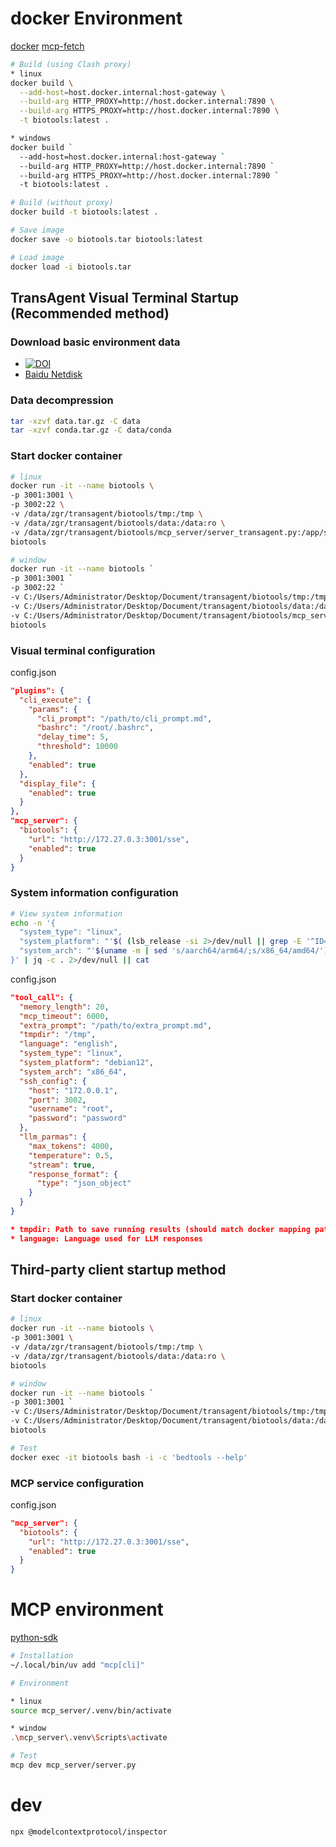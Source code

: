 # docker Environment

[docker](https://www.anaconda.com/docs/tools/working-with-conda/applications/docker#docker)
[mcp-fetch](https://github.com/modelcontextprotocol/servers/blob/main/src/fetch/Dockerfile)

```bash
# Build (using Clash proxy)
* linux
docker build \
  --add-host=host.docker.internal:host-gateway \
  --build-arg HTTP_PROXY=http://host.docker.internal:7890 \
  --build-arg HTTPS_PROXY=http://host.docker.internal:7890 \
  -t biotools:latest .

* windows
docker build `
  --add-host=host.docker.internal:host-gateway `
  --build-arg HTTP_PROXY=http://host.docker.internal:7890 `
  --build-arg HTTPS_PROXY=http://host.docker.internal:7890 `
  -t biotools:latest .

# Build (without proxy)
docker build -t biotools:latest .

# Save image
docker save -o biotools.tar biotools:latest

# Load image
docker load -i biotools.tar
```

## TransAgent Visual Terminal Startup (Recommended method)

### Download basic environment data

- [![DOI](https://zenodo.org/badge/DOI/10.5281/zenodo.15291175.svg)](https://doi.org/10.5281/zenodo.15291175)
- [Baidu Netdisk](https://pan.baidu.com/s/1YSH2Y-n_1N4YY1Rk-L7KLA?pwd=khzx)

### Data decompression
```bash
tar -xzvf data.tar.gz -C data
tar -xzvf conda.tar.gz -C data/conda
```

### Start docker container

```bash
# linux
docker run -it --name biotools \
-p 3001:3001 \
-p 3002:22 \
-v /data/zgr/transagent/biotools/tmp:/tmp \
-v /data/zgr/transagent/biotools/data:/data:ro \
-v /data/zgr/transagent/biotools/mcp_server/server_transagent.py:/app/server.py:ro \
biotools

# window
docker run -it --name biotools `
-p 3001:3001 `
-p 3002:22 `
-v C:/Users/Administrator/Desktop/Document/transagent/biotools/tmp:/tmp `
-v C:/Users/Administrator/Desktop/Document/transagent/biotools/data:/data:ro `
-v C:/Users/Administrator/Desktop/Document/transagent/biotools/mcp_server/server_transagent.py:/app/server.py:ro `
biotools
```

### Visual terminal configuration

config.json

```json
"plugins": {
  "cli_execute": {
    "params": {
      "cli_prompt": "/path/to/cli_prompt.md",
      "bashrc": "/root/.bashrc",
      "delay_time": 5,
      "threshold": 10000
    },
    "enabled": true
  },
  "display_file": {
    "enabled": true
  }
},
"mcp_server": {
  "biotools": {
    "url": "http://172.27.0.3:3001/sse",
    "enabled": true
  }
}
```

### System information configuration

```bash
# View system information
echo -n '{
  "system_type": "linux",
  "system_platform": "'$( (lsb_release -si 2>/dev/null || grep -E '^ID=' /etc/os-release | cut -d= -f2) | tr '[:upper:]' '[:lower:]')$((lsb_release -sr 2>/dev/null || grep -E '^VERSION_ID=' /etc/os-release | cut -d= -f2 | tr -d '"') | cut -d. -f1)'",
  "system_arch": "'$(uname -m | sed 's/aarch64/arm64/;s/x86_64/amd64/')'"
}' | jq -c . 2>/dev/null || cat
```

config.json

```json
"tool_call": {
  "memory_length": 20,
  "mcp_timeout": 6000,
  "extra_prompt": "/path/to/extra_prompt.md",
  "tmpdir": "/tmp",
  "language": "english",
  "system_type": "linux",
  "system_platform": "debian12",
  "system_arch": "x86_64",
  "ssh_config": {
    "host": "172.0.0.1",
    "port": 3002,
    "username": "root",
    "password": "password"
  },
  "llm_parmas": {
    "max_tokens": 4000,
    "temperature": 0.5,
    "stream": true,
    "response_format": {
      "type": "json_object"
    }
  }
}

* tmpdir: Path to save running results (should match docker mapping path)
* language: Language used for LLM responses
```

## Third-party client startup method

### Start docker container

```bash
# linux
docker run -it --name biotools \
-p 3001:3001 \
-v /data/zgr/transagent/biotools/tmp:/tmp \
-v /data/zgr/transagent/biotools/data:/data:ro \
biotools

# window
docker run -it --name biotools `
-p 3001:3001 `
-v C:/Users/Administrator/Desktop/Document/transagent/biotools/tmp:/tmp `
-v C:/Users/Administrator/Desktop/Document/transagent/biotools/data:/data:ro `
biotools

# Test
docker exec -it biotools bash -i -c 'bedtools --help'
```

### MCP service configuration

config.json

```json
"mcp_server": {
  "biotools": {
    "url": "http://172.27.0.3:3001/sse",
    "enabled": true
  }
}
```

# MCP environment

[python-sdk](https://github.com/modelcontextprotocol/python-sdk)

```bash
# Installation
~/.local/bin/uv add "mcp[cli]"

# Environment

* linux
source mcp_server/.venv/bin/activate

* window
.\mcp_server\.venv\Scripts\activate

# Test
mcp dev mcp_server/server.py
```

# dev

```bash
npx @modelcontextprotocol/inspector
```
